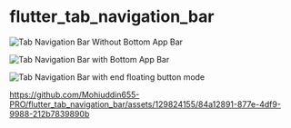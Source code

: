 # flutter_tab_navigation_bar

![Tab Navigation Bar Without Bottom App Bar](https://github.com/Mohiuddin655-PRO/flutter_tab_navigation_bar/assets/129824155/5c89162c-4f31-4736-8568-d53048019e8a)

![Tab Navigation Bar with Bottom App Bar](https://github.com/Mohiuddin655-PRO/flutter_tab_navigation_bar/assets/129824155/4176bdbc-806d-4053-a853-864b10f19fcd)

![Tab Navigation Bar with end floating button mode](https://github.com/Mohiuddin655-PRO/flutter_tab_navigation_bar/assets/129824155/fdc84440-2848-4f3a-9a6e-b178191dcd98)

https://github.com/Mohiuddin655-PRO/flutter_tab_navigation_bar/assets/129824155/84a12891-877e-4df9-9988-212b7839890b

